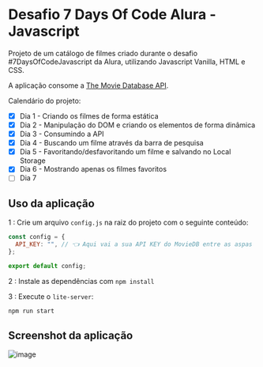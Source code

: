 # Desafio 7 Days Of Code Alura - Javascript

Projeto de um catálogo de filmes criado durante o desafio #7DaysOfCodeJavascript da Alura, utilizando Javascript Vanilla, HTML e CSS.

A aplicação consome a [The Movie Database API](https://developers.themoviedb.org/3/getting-started/introduction).

Calendário do projeto:

- [x] Dia 1 - Criando os filmes de forma estática
- [x] Dia 2 - Manipulação do DOM e criando os elementos de forma dinâmica
- [x] Dia 3 - Consumindo a API
- [x] Dia 4 - Buscando um filme através da barra de pesquisa
- [x] Dia 5 - Favoritando/desfavoritando um filme e salvando no Local Storage
- [x] Dia 6 - Mostrando apenas os filmes favoritos
- [ ] Dia 7

## Uso da aplicação

1 : Crie um arquivo `config.js` na raiz do projeto com o seguinte conteúdo:

```javascript
const config = {
  API_KEY: "", // 👈 Aqui vai a sua API KEY do MovieDB entre as aspas
};

export default config;
```

2 : Instale as dependências com `npm install`

3 : Execute o `lite-server`:

```bash
npm run start
```

## Screenshot da aplicação

![image](https://user-images.githubusercontent.com/55285816/171176282-f95dfac7-8145-4028-9be1-8e344f0b3a4d.png)

